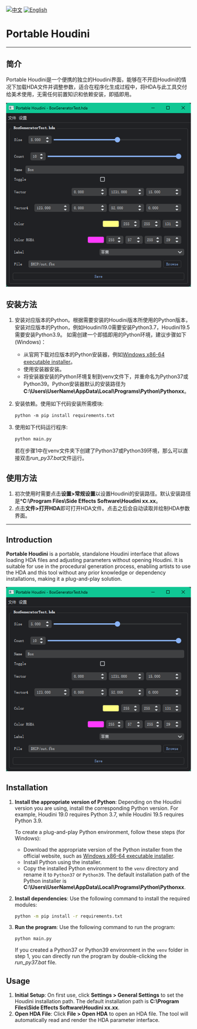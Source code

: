 [![中文](https://img.shields.io/badge/lang-中文-blue.svg)](#简介) [![English](https://img.shields.io/badge/lang-English-red.svg)](#Introduction)

# Portable Houdini

---

## 简介

Portable Houdini是一个便携的独立的Houdini界面，能够在不开启Houdini的情况下加载HDA文件并调整参数，适合在程序化生成过程中，将HDA与此工具交付给美术使用，无需任何前置知识和依赖安装，即插即用。

![screenshot](img/screenshot_0.png)

## 安装方法

1. 安装对应版本的Python。根据需要安装的Houdini版本所使用的Python版本，安装对应版本的Python，例如Houdini19.0需要安装Python3.7，Houdini19.5需要安装Python3.9。
   如需创建一个即插即用的Python环境，建议步骤如下(Windows)：

   + 从官网下载对应版本的Python安装器，例如[Windows x86-64 executable installer](https://www.python.org/ftp/python/3.9.0/python-3.9.0-amd64.exe)。
   + 使用安装器安装。
   + 将安装器安装的Python环境复制到venv文件下，并重命名为Python37或Python39。Python安装器默认的安装路径为**C:\Users\UserName\AppData\Local\Programs\Python\Pythonxx**。

2. 安装依赖。使用如下代码安装所需模块:

   ```
   python -m pip install requirements.txt
   ```

3. 使用如下代码运行程序:

   ```
   python main.py
   ```

   若在步骤1中在venv文件夹下创建了Python37或Python39环境，那么可以直接双击*run_py37.bat*文件运行。

## 使用方法

1. 初次使用时需要点击**设置>常规设置**以设置Houdini的安装路径。默认安装路径是***C:\Program Files\Side Effects Software\Houdini xx.xx**。
2. 点击**文件>打开HDA**即可打开HDA文件。点击之后会自动读取并绘制HDA参数界面。

---

## Introduction

**Portable Houdini** is a portable, standalone Houdini interface that allows loading HDA files and adjusting parameters without opening Houdini. It is suitable for use in the procedural generation process, enabling artists to use the HDA and this tool without any prior knowledge or dependency installations, making it a plug-and-play solution.

![screenshot](img/screenshot_0.png)

## Installation

1. **Install the appropriate version of Python**: Depending on the Houdini version you are using, install the corresponding Python version. For example, Houdini 19.0 requires Python 3.7, while Houdini 19.5 requires Python 3.9.
   
   To create a plug-and-play Python environment, follow these steps (for Windows):

   + Download the appropriate version of the Python installer from the official website, such as [Windows x86-64 executable installer](https://www.python.org/ftp/python/3.9.0/python-3.9.0-amd64.exe).
   + Install Python using the installer.
   + Copy the installed Python environment to the `venv` directory and rename it to `Python37` or `Python39`. The default installation path of the Python installer is **C:\Users\UserName\AppData\Local\Programs\Python\Pythonxx**.

2. **Install dependencies**: Use the following command to install the required modules:

   ```sh
   python -m pip install -r requirements.txt
   ```

3. **Run the program**: Use the following command to run the program:

   ```sh
   python main.py
   ```

   If you created a Python37 or Python39 environment in the `venv` folder in step 1, you can directly run the program by double-clicking the *run_py37.bat* file.

## Usage

1. **Initial Setup**: On first use, click **Settings > General Settings** to set the Houdini installation path. The default installation path is **C:\Program Files\Side Effects Software\Houdini xx.xx**.
2. **Open HDA File**: Click **File > Open HDA** to open an HDA file. The tool will automatically read and render the HDA parameter interface.
